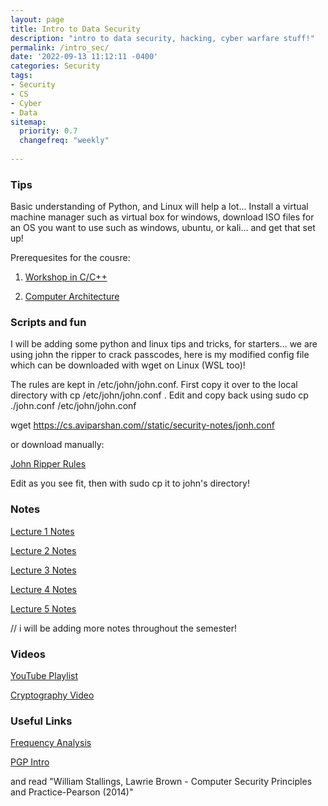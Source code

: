 ```yaml
---
layout: page
title: Intro to Data Security
description: "intro to data security, hacking, cyber warfare stuff!"
permalink: /intro_sec/
date: '2022-09-13 11:12:11 -0400'
categories: Security
tags:
- Security
- CS
- Cyber
- Data
sitemap:
  priority: 0.7
  changefreq: "weekly"
  
---
```


### Tips

Basic understanding of Python, and Linux will help a lot...
Install a virtual machine manager such as virtual box for windows, download ISO files for an OS you want to use such as windows, ubuntu, or kali... and get that set up! 

Prerequesites for the cousre: 

1. [Workshop in C/C++](https://cs.aviparshan.com/cpp_workshop/)

2. [Computer Architecture](https://cs.aviparshan.com/mips/)

### Scripts and fun

I will be adding some python and linux tips and tricks, for starters... we are using john the ripper to crack passcodes, here is my modified config file which can be downloaded with wget on Linux (WSL too)!

The rules are kept in /etc/john/john.conf. First copy it over to the local directory with cp /etc/john/john.conf .
Edit and copy back using sudo cp ./john.conf /etc/john/john.conf

wget https://cs.aviparshan.com//static/security-notes/jonh.conf

or download manually: 

[John Ripper Rules](/static/security-notes/jonh.conf)


Edit as you see fit, then with sudo cp it to john's directory!
### Notes 

[Lecture 1 Notes](/static/security-notes/Lesson1_Data.pdf)

[Lecture 2 Notes](/static/security-notes/Lesson2_Data.pdf)

[Lecture 3 Notes](/static/security-notes/Lesson3_Data.pdf)

[Lecture 4 Notes](/static/security-notes/Lesson4_Data.pdf)

[Lecture 5 Notes](/static/security-notes/Lesson5_Data.pdf)

// i will be adding more notes throughout the semester!

### Videos

[YouTube Playlist](https://www.youtube.com/playlist?list=PL9DdgseuDZgIRJSfMHG0GOHC4iM70pTQ1)


[Cryptography Video](https://www.youtube.com/watch?v=rfqOBzh-6j4)

### Useful Links

[Frequency Analysis](https://inventwithpython.com/hacking/chapter20.html)


[PGP Intro](https://users.ece.cmu.edu/~adrian/630-f04/PGP-intro.html)


and read "William Stallings, Lawrie Brown - Computer Security  Principles and Practice-Pearson (2014)"